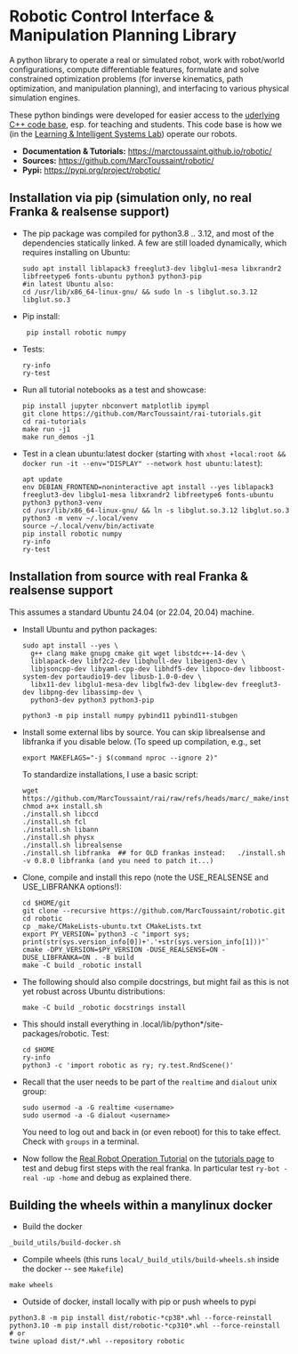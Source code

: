 # Robotic Control Interface & Manipulation Planning Library

A python library to operate a real or simulated robot, work with
robot/world configurations, compute differentiable features, formulate
and solve constrained optimization problems (for inverse kinematics,
path optimization, and manipulation planning), and interfacing to
various physical simulation engines.

These python bindings were developed for easier access to the 
[uderlying C++ code base](https://github.com/MarcToussaint/rai), esp. for teaching and students. This code base is how we (in
the [Learning & Intelligent Systems
Lab](https://argmin.lis.tu-berlin.de/)) operate our robots.

* **Documentation \& Tutorials:**  https://marctoussaint.github.io/robotic/
* **Sources:** https://github.com/MarcToussaint/robotic/
* **Pypi:** https://pypi.org/project/robotic/

## Installation via pip (simulation only, no real Franka & realsense support)

* The pip package was compiled for python3.8 .. 3.12, and most of the dependencies statically linked. A few are still loaded dynamically, which requires installing on Ubuntu:

      sudo apt install liblapack3 freeglut3-dev libglu1-mesa libxrandr2 libfreetype6 fonts-ubuntu python3 python3-pip
      #in latest Ubuntu also:
	  cd /usr/lib/x86_64-linux-gnu/ && sudo ln -s libglut.so.3.12 libglut.so.3

* Pip install:

       pip install robotic numpy

* Tests:

      ry-info
      ry-test

* Run all tutorial notebooks as a test and showcase:

      pip install jupyter nbconvert matplotlib ipympl
      git clone https://github.com/MarcToussaint/rai-tutorials.git
      cd rai-tutorials
      make run -j1
	  make run_demos -j1

* Test in a clean ubuntu:latest docker (starting with `xhost +local:root && docker run -it --env="DISPLAY" --network host ubuntu:latest`):

      apt update
      env DEBIAN_FRONTEND=noninteractive apt install --yes liblapack3 freeglut3-dev libglu1-mesa libxrandr2 libfreetype6 fonts-ubuntu python3 python3-venv
      cd /usr/lib/x86_64-linux-gnu/ && ln -s libglut.so.3.12 libglut.so.3
      python3 -m venv ~/.local/venv
      source ~/.local/venv/bin/activate
      pip install robotic numpy
      ry-info
      ry-test

## Installation from source with real Franka & realsense support

This assumes a standard Ubuntu 24.04 (or 22.04, 20.04) machine.

* Install Ubuntu and python packages:

      sudo apt install --yes \
        g++ clang make gnupg cmake git wget libstdc++-14-dev \
        liblapack-dev libf2c2-dev libqhull-dev libeigen3-dev \
        libjsoncpp-dev libyaml-cpp-dev libhdf5-dev libpoco-dev libboost-system-dev portaudio19-dev libusb-1.0-0-dev \
        libx11-dev libglu1-mesa-dev libglfw3-dev libglew-dev freeglut3-dev libpng-dev libassimp-dev \
        python3-dev python3 python3-pip
      
      python3 -m pip install numpy pybind11 pybind11-stubgen

* Install some external libs by source. You can skip librealsense and
  libfranka if you disable below. (To speed up compilation, e.g., set

      export MAKEFLAGS="-j $(command nproc --ignore 2)"
  
  To standardize installations, I use a basic script:

      wget https://github.com/MarcToussaint/rai/raw/refs/heads/marc/_make/install.sh; chmod a+x install.sh
      ./install.sh libccd
      ./install.sh fcl
      ./install.sh libann
      ./install.sh physx
      ./install.sh librealsense
      ./install.sh libfranka  ## for OLD frankas instead:   ./install.sh -v 0.8.0 libfranka (and you need to patch it...)

* Clone, compile and install this repo (note the USE_REALSENSE and USE_LIBFRANKA options!):

      cd $HOME/git
      git clone --recursive https://github.com/MarcToussaint/robotic.git
      cd robotic
      cp _make/CMakeLists-ubuntu.txt CMakeLists.txt
      export PY_VERSION=`python3 -c "import sys; print(str(sys.version_info[0])+'.'+str(sys.version_info[1]))"`
      cmake -DPY_VERSION=$PY_VERSION -DUSE_REALSENSE=ON -DUSE_LIBFRANKA=ON . -B build
      make -C build _robotic install

* The following should also compile docstrings, but might fail as this
  is not yet robust across Ubuntu distributions:

      make -C build _robotic docstrings install

* This should install everything in .local/lib/python*/site-packages/robotic. Test:

      cd $HOME
      ry-info
      python3 -c 'import robotic as ry; ry.test.RndScene()'

* Recall that the user needs to be part of the `realtime` and `dialout` unix group:

      sudo usermod -a -G realtime <username>
      sudo usermod -a -G dialout <username>

  You need to log out and back in (or even reboot) for this to take
  effect. Check with `groups` in a terminal.

* Now follow the
  [Real Robot Operation Tutorial](https://marctoussaint.github.io/robotic/tutorials/botop_2_real_robot.html)
  on the
  [tutorials page](https://marctoussaint.github.io/robotic/tutorials.html)
  to test and debug first steps with the real franka. In particular
  test `ry-bot -real -up -home` and debug as explained there.

## Building the wheels within a manylinux docker

* Build the docker
```
_build_utils/build-docker.sh
```

* Compile wheels (this runs `local/_build_utils/build-wheels.sh`
inside the docker -- see `Makefile`)
```
make wheels
```

* Outside of docker, install locally with pip or push wheels to pypi
```
python3.8 -m pip install dist/robotic-*cp38*.whl --force-reinstall
python3.10 -m pip install dist/robotic-*cp310*.whl --force-reinstall
# or
twine upload dist/*.whl --repository robotic
```


<!--
## Use of the wheel binary in C++

* Get the binary lib by installing the pip package:
```
python3 -m pip install robotic
```
* Get the sources by cloning this repo recursively:
```
cd $HOME/git; git clone --recursive https://github.com/MarcToussaint/robotic.git
```
* Copy things into an include and link folder (like 'make install') CHANGE PYTHON VERSION:
```
mkdir -p $HOME/opt/include/rai $HOME/opt/lib
cp $HOME/.local/lib/python3.6/site-packages/robotic/_robotic.so -f $HOME/opt/lib/libry.cpython-36m-x86_64-linux-gnu.so
cp $HOME/git/robotic/rai/rai/* -Rf $HOME/opt/include/rai
cp $HOME/git/robotic/botop/src/* -Rf $HOME/opt/include/rai
```
* Compile your main
```
gcc script2-IK.cpp -I$HOME/opt/include/rai -L$HOME/opt/lib -lry.cpython-36m-x86_64-linux-gnu -lstdc++ `python3-config --ldflags`
```
-->
